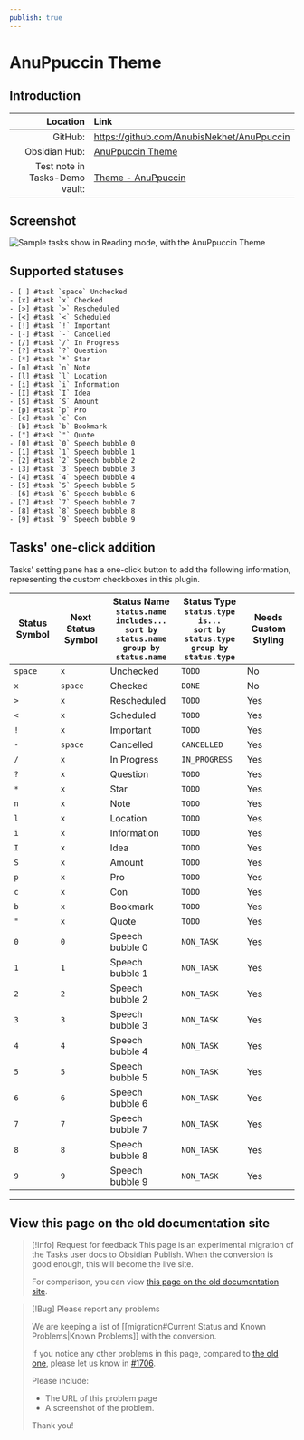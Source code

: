 ```yaml
---
publish: true
---
```


# AnuPpuccin Theme

## Introduction

|                       Location | Link                                                                                                                                                        |
| ------------------------------:|:----------------------------------------------------------------------------------------------------------------------------------------------------------- |
|                        GitHub: | <https://github.com/AnubisNekhet/AnuPpuccin>                                                                                                                |
|                  Obsidian Hub: | [AnuPpuccin Theme](https://publish.obsidian.md/hub/02+-+Community+Expansions/02.05+All+Community+Expansions/Themes/AnuPpuccin)                              |
| Test note in Tasks-Demo vault: | [Theme - AnuPpuccin](https://github.com/obsidian-tasks-group/obsidian-tasks/blob/main/resources/sample_vaults/Tasks-Demo/Styling/Theme%20-%20AnuPpuccin.md) |

## Screenshot

![Sample tasks show in Reading mode, with the AnuPpuccin Theme](../../../images/theme-anuppuccin-reading-view.png)

## Supported statuses

<!-- snippet: DocsSamplesForStatuses.test.Theme_AnuPpuccin Text.approved.txt -->
```txt
- [ ] #task `space` Unchecked
- [x] #task `x` Checked
- [>] #task `>` Rescheduled
- [<] #task `<` Scheduled
- [!] #task `!` Important
- [-] #task `-` Cancelled
- [/] #task `/` In Progress
- [?] #task `?` Question
- [*] #task `*` Star
- [n] #task `n` Note
- [l] #task `l` Location
- [i] #task `i` Information
- [I] #task `I` Idea
- [S] #task `S` Amount
- [p] #task `p` Pro
- [c] #task `c` Con
- [b] #task `b` Bookmark
- ["] #task `"` Quote
- [0] #task `0` Speech bubble 0
- [1] #task `1` Speech bubble 1
- [2] #task `2` Speech bubble 2
- [3] #task `3` Speech bubble 3
- [4] #task `4` Speech bubble 4
- [5] #task `5` Speech bubble 5
- [6] #task `6` Speech bubble 6
- [7] #task `7` Speech bubble 7
- [8] #task `8` Speech bubble 8
- [9] #task `9` Speech bubble 9
```
<!-- endSnippet -->

## Tasks' one-click addition

Tasks' setting pane has a one-click button to add the following information, representing the custom checkboxes in this plugin.

<!-- placeholder to force blank line before included text --> <!-- include: DocsSamplesForStatuses.test.Theme_AnuPpuccin Table.approved.md -->

| Status Symbol | Next Status Symbol | Status Name<br>`status.name includes...`<br>`sort by status.name`<br>`group by status.name` | Status Type<br>`status.type is...`<br>`sort by status.type`<br>`group by status.type` | Needs Custom Styling |
| ----- | ----- | ----- | ----- | ----- |
| `space` | `x` | Unchecked | `TODO` | No |
| `x` | `space` | Checked | `DONE` | No |
| `>` | `x` | Rescheduled | `TODO` | Yes |
| `<` | `x` | Scheduled | `TODO` | Yes |
| `!` | `x` | Important | `TODO` | Yes |
| `-` | `space` | Cancelled | `CANCELLED` | Yes |
| `/` | `x` | In Progress | `IN_PROGRESS` | Yes |
| `?` | `x` | Question | `TODO` | Yes |
| `*` | `x` | Star | `TODO` | Yes |
| `n` | `x` | Note | `TODO` | Yes |
| `l` | `x` | Location | `TODO` | Yes |
| `i` | `x` | Information | `TODO` | Yes |
| `I` | `x` | Idea | `TODO` | Yes |
| `S` | `x` | Amount | `TODO` | Yes |
| `p` | `x` | Pro | `TODO` | Yes |
| `c` | `x` | Con | `TODO` | Yes |
| `b` | `x` | Bookmark | `TODO` | Yes |
| `"` | `x` | Quote | `TODO` | Yes |
| `0` | `0` | Speech bubble 0 | `NON_TASK` | Yes |
| `1` | `1` | Speech bubble 1 | `NON_TASK` | Yes |
| `2` | `2` | Speech bubble 2 | `NON_TASK` | Yes |
| `3` | `3` | Speech bubble 3 | `NON_TASK` | Yes |
| `4` | `4` | Speech bubble 4 | `NON_TASK` | Yes |
| `5` | `5` | Speech bubble 5 | `NON_TASK` | Yes |
| `6` | `6` | Speech bubble 6 | `NON_TASK` | Yes |
| `7` | `7` | Speech bubble 7 | `NON_TASK` | Yes |
| `8` | `8` | Speech bubble 8 | `NON_TASK` | Yes |
| `9` | `9` | Speech bubble 9 | `NON_TASK` | Yes |

<!-- placeholder to force blank line after included text --> <!-- endInclude -->

---

## View this page on the old documentation site

> [!Info] Request for feedback
> This page is an experimental migration of the Tasks user docs to Obsidian Publish. When the conversion is good enough, this will become the live site.
>
> For comparison, you can view [this page on the old documentation site](https://obsidian-tasks-group.github.io/obsidian-tasks/reference/status-collections/anuppuccin-theme/).

> [!Bug] Please report any problems
>
> We are keeping a list of [[migration#Current Status and Known Problems|Known Problems]] with the conversion.
>
> If you notice any other problems in this page, compared to [the old one](https://obsidian-tasks-group.github.io/obsidian-tasks/reference/status-collections/anuppuccin-theme/), please let us know in [#1706](https://github.com/obsidian-tasks-group/obsidian-tasks/issues/1706#issuecomment-1454284835).
>
> Please include:
>
> - The URL of this problem page
> - A screenshot of the problem.
>
> Thank you!
